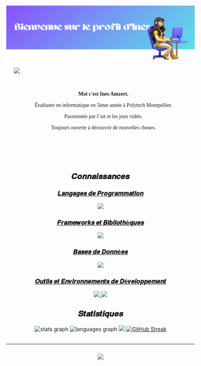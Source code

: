 ![welcome](welcomebanner.png)
<div style="display: flex; align-items: center;">
  <img align="left" height="200" src="https://64.media.tumblr.com/90059c658fc3fdb7db7e8d4c32f020b3/b36d3af6693aac9c-3e/s540x810/2d9fc6a725e66ce7606e8192c16b798544b9c37a.gif" style="margin-right: 20px; margin-left: 20px;" />
  <div style="margin-left: 20px; font-family: 'Georgia', serif;" align="center">
    <br><br>
    <p><strong>Moi c'est Ines Amzert.</strong></p>
    <p>Étudiante en informatique en 5ème année à Polytech Montpellier.</p>
    <p>Passionnée par l’art et les jeux vidéo.</p>
    <p>Toujours ouverte à découvrir de nouvelles choses.</p>
  </div>
</div>

<br><br>
<h2 align="center">𝑪𝒐𝒏𝒏𝒂𝒊𝒔𝒔𝒂𝒏𝒄𝒆𝒔</h2>
<p align="center">
<a href="https://skillicons.dev">
  <h3 align="center">𝑳𝒂𝒏𝒈𝒂𝒈𝒆𝒔 𝒅𝒆 𝑷𝒓𝒐𝒈𝒓𝒂𝒎𝒎𝒂𝒕𝒊𝒐𝒏</h3>
        <p align="center">

  <img src="https://skillicons.dev/icons?i=python,javascript,html,css,swift,java,c,cpp,r" />
        </p>
    <h3 align="center">𝑭𝒓𝒂𝒎𝒆𝒘𝒐𝒓𝒌𝒔 𝒆𝒕 𝑩𝒊𝒃𝒍𝒊𝒐𝒕𝒉è𝒒𝒖𝒆𝒔</h3>
      <p align="center">

  <img src="https://skillicons.dev/icons?i=angular,react,vue,express,nodejs,alpinejs,laravel,bootstrap,tailwind" />
      </p>
    <h3 align="center">𝑩𝒂𝒔𝒆𝒔 𝒅𝒆 𝑫𝒐𝒏𝒏é𝒆𝒔</h3>
    <p align="center">

  <img src="https://skillicons.dev/icons?i=mongodb,mysql,postgres" />
    </p>

  <h3 align="center">𝑶𝒖𝒕𝒊𝒍𝒔 𝒆𝒕 𝑬𝒏𝒗𝒊𝒓𝒐𝒏𝒏𝒆𝒎𝒆𝒏𝒕𝒔 𝒅𝒆 𝑫é𝒗𝒆𝒍𝒐𝒑𝒑𝒆𝒎𝒆𝒏𝒕</h3>
  <p align="center">
  <img src="https://skillicons.dev/icons?i=linux,git,github,gitlab,githubactions,vscode,idea,phpstorm,androidstudio,arduino,maven,gradle,docker" />
  <img src="https://skillicons.dev/icons?i=figma,unity,postman,notion,replit,discord,netlify" />
  </p>
</a>
</p>
<h2 align="center">𝑺𝒕𝒂𝒕𝒊𝒔𝒕𝒊𝒒𝒖𝒆𝒔</h2>
<div align="center">
  <img src="https://github-readme-stats.vercel.app/api?username=inesamzr&hide_title=true&hide_rank=true&show_icons=true&include_all_commits=true&count_private=true&disable_animations=false&theme=midnight-purple&locale=fr&hide_border=true&order=1&bg_color=45%2C986DE3%2C20DCEB&icon_color=EBEBEB" height="150" alt="stats graph"  />
  <img src="https://github-readme-stats.vercel.app/api/top-langs?username=inesamzr&locale=fr&hide_title=true&layout=compact&card_width=320&langs_count=6&theme=midnight-purple&hide_border=true&order=2&bg_color=45%2C986DE3%2C20DCEB" height="150" alt="languages graph"  />
  <img height="150" src="https://i.pinimg.com/originals/8e/99/9f/8e999fe6ac0fe0a8d7fc10a8d4ea6feb.gif" />
<a href="https://git.io/streak-stats"><img src="https://github-readme-streak-stats.herokuapp.com?user=inesamzr&theme=dracula&locale=fr&background=45%2C986DE3%2C20DCEB&hide_border=true&ring=EBEBEB&fire=DE10EB&currStreakNum=EBEBEB&sideNums=EBEBEB&currStreakLabel=EBEBEB&sideLabels=EBEBEB&dates=EBEBEB" height="150" alt="GitHub Streak" /></a>  <br><br>
</div>
<hr>

###
<div align="center">
<img align="center" src="https://i.pinimg.com/originals/7e/9c/5a/7e9c5a973ac7e93a706757d58fea7dfd.gif" />
</div>
